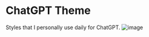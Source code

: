 # ChatGPT Theme

Styles that I personally use daily for ChatGPT.
![image](https://github.com/FeroTheFox/ChatGPT-theme/assets/52982404/9eaaa9ec-c34e-484f-a6fa-3994c034a756)
